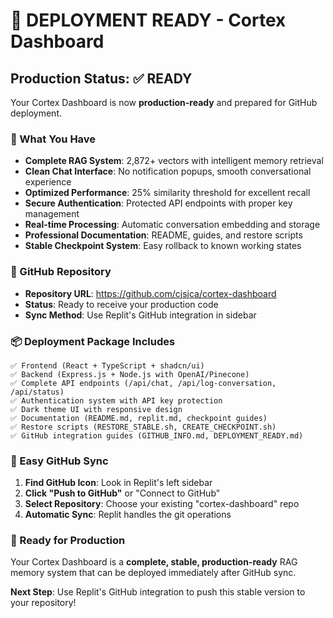 # 🚀 DEPLOYMENT READY - Cortex Dashboard

## Production Status: ✅ READY

Your Cortex Dashboard is now **production-ready** and prepared for GitHub deployment.

### 🎯 What You Have
- **Complete RAG System**: 2,872+ vectors with intelligent memory retrieval
- **Clean Chat Interface**: No notification popups, smooth conversational experience
- **Optimized Performance**: 25% similarity threshold for excellent recall
- **Secure Authentication**: Protected API endpoints with proper key management
- **Real-time Processing**: Automatic conversation embedding and storage
- **Professional Documentation**: README, guides, and restore scripts
- **Stable Checkpoint System**: Easy rollback to known working states

### 🐙 GitHub Repository
- **Repository URL**: https://github.com/cjsjca/cortex-dashboard
- **Status**: Ready to receive your production code
- **Sync Method**: Use Replit's GitHub integration in sidebar

### 📦 Deployment Package Includes
```
✅ Frontend (React + TypeScript + shadcn/ui)
✅ Backend (Express.js + Node.js with OpenAI/Pinecone)
✅ Complete API endpoints (/api/chat, /api/log-conversation, /api/status)
✅ Authentication system with API key protection
✅ Dark theme UI with responsive design
✅ Documentation (README.md, replit.md, checkpoint guides)
✅ Restore scripts (RESTORE_STABLE.sh, CREATE_CHECKPOINT.sh)
✅ GitHub integration guides (GITHUB_INFO.md, DEPLOYMENT_READY.md)
```

### 🔄 Easy GitHub Sync
1. **Find GitHub Icon**: Look in Replit's left sidebar
2. **Click "Push to GitHub"** or "Connect to GitHub"
3. **Select Repository**: Choose your existing "cortex-dashboard" repo
4. **Automatic Sync**: Replit handles the git operations

### 🎉 Ready for Production
Your Cortex Dashboard is a **complete, stable, production-ready** RAG memory system that can be deployed immediately after GitHub sync.

**Next Step**: Use Replit's GitHub integration to push this stable version to your repository!